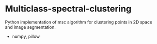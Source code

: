# Multiclass-spectral-clustering

Python implementation of msc algorithm for clustering points in 2D
space and image segmentation.
- numpy, pillow
